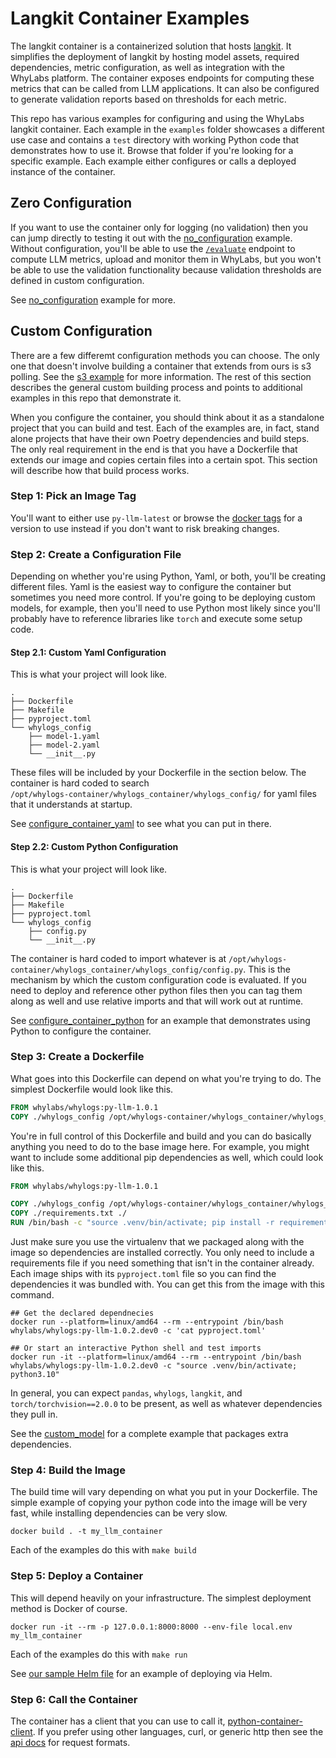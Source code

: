 # Langkit Container Examples

The langkit container is a containerized solution that hosts [langkit](https://github.com/whylabs/langkit). It simplifies the deployment of
langkit by hosting model assets, required dependencies, metric configuration, as well as integration with the WhyLabs platform. The
container exposes endpoints for computing these metrics that can be called from LLM applications. It can also be configured to generate
validation reports based on thresholds for each metric.

This repo has various examples for configuring and using the WhyLabs langkit container. Each example in the `examples` folder showcases a
different use case and contains a `test` directory with working Python code that demonstrates how to use it. Browse that folder if you're
looking for a specific example. Each example either configures or calls a deployed instance of the container.

## Zero Configuration

If you want to use the container only for logging (no validation) then you can jump directly to testing it out with the
[no_configuration][no_config] example. Without configuration, you'll be able to use the [`/evaluate`][api_docs_evaluate] endpoint to
compute LLM metrics, upload and monitor them in WhyLabs, but you won't be able to use the validation functionality because validation
thresholds are defined in custom configuration.

See [no_configuration][no_config] example for more.

## Custom Configuration

There are a few differemt configuration methods you can choose. The only one that doesn't involve building a container that extends from
ours is s3 polling. See the [s3 example][s3_config] for more information. The rest of this section describes the general custom building
process and points to additional examples in this repo that demonstrate it.

When you configure the container, you should think about it as a standalone project that you can build and test. Each of the examples are,
in fact, stand alone projects that have their own Poetry dependencies and build steps. The only real requirement in the end is that you have
a Dockerfile that extends our image and copies certain files into a certain spot. This section will describe how that build process works.

### Step 1: Pick an Image Tag

You'll want to either use `py-llm-latest` or browse the [docker tags][docker_tags] for a version to use instead if you don't want to risk
breaking changes.

### Step 2: Create a Configuration File

Depending on whether you're using Python, Yaml, or both, you'll be creating different files. Yaml is the easiest way to configure the
container but sometimes you need more control. If you're going to be deploying custom models, for example, then you'll need to use Python
most likely since you'll probably have to reference libraries like `torch` and execute some setup code.

#### Step 2.1: Custom Yaml Configuration

This is what your project will look like.

```
.
├── Dockerfile
├── Makefile
├── pyproject.toml
└── whylogs_config
    ├── model-1.yaml
    ├── model-2.yaml
    └── __init__.py
```

These files will be included by your Dockerfile in the section below. The container is hard coded to search  
`/opt/whylogs-container/whylogs_container/whylogs_config/` for yaml files that it understands at startup.

See [configure_container_yaml][configure_container_yaml] to see what you can put in there.

#### Step 2.2: Custom Python Configuration

This is what your project will look like.

```
.
├── Dockerfile
├── Makefile
├── pyproject.toml
└── whylogs_config
    ├── config.py
    └── __init__.py
```

The container is hard coded to import whatever is at `/opt/whylogs-container/whylogs_container/whylogs_config/config.py`. This is the
mechanism by which the custom configuration code is evaluated. If you need to deploy and reference other python files then you can tag them
along as well and use relative imports and that will work out at runtime.

See [configure_container_python][configure_container_python] for an example that demonstrates using Python to configure the container.

### Step 3: Create a Dockerfile

What goes into this Dockerfile can depend on what you're trying to do. The simplest Dockerfile would look like this.

```Dockerfile
FROM whylabs/whylogs:py-llm-1.0.1
COPY ./whylogs_config /opt/whylogs-container/whylogs_container/whylogs_config/
```

You're in full control of this Dockerfile and build and you can do basically anything you need to do to the base image here. For example,
you might want to include some additional pip dependencies as well, which could look like this.

```Dockerfile
FROM whylabs/whylogs:py-llm-1.0.1

COPY ./whylogs_config /opt/whylogs-container/whylogs_container/whylogs_config/
COPY ./requirements.txt ./
RUN /bin/bash -c "source .venv/bin/activate; pip install -r requirements.txt"
```

Just make sure you use the virtualenv that we packaged along with the image so dependencies are installed correctly. You only need to
include a requirements file if you need something that isn't in the container already. Each image ships with its `pyproject.toml` file so
you can find the dependencies it was bundled with. You can get this from the image with this command.

```
## Get the declared dependnecies
docker run --platform=linux/amd64 --rm --entrypoint /bin/bash whylabs/whylogs:py-llm-1.0.2.dev0 -c 'cat pyproject.toml'

## Or start an interactive Python shell and test imports
docker run -it --platform=linux/amd64 --rm --entrypoint /bin/bash whylabs/whylogs:py-llm-1.0.2.dev0 -c "source .venv/bin/activate; python3.10"
```

In general, you can expect `pandas`, `whylogs`, `langkit`, and `torch/torchvision==2.0.0` to be present, as well as whatever dependencies
they pull in.

See the [custom_model][custom_model] for a complete example that packages extra dependencies.

### Step 4: Build the Image

The build time will vary depending on what you put in your Dockerfile. The simple example of copying your python code into the image will be
very fast, while installing dependencies can be very slow.

```
docker build . -t my_llm_container
```

Each of the examples do this with `make build`

### Step 5: Deploy a Container

This will depend heavily on your infrastructure. The simplest deployment method is Docker of course.

```
docker run -it --rm -p 127.0.0.1:8000:8000 --env-file local.env my_llm_container
```

Each of the examples do this with `make run`

See [our sample Helm file][helm_llm_file] for an example of deploying via Helm.

### Step 6: Call the Container

The container has a client that you can use to call it, [python-container-client][python-container-client]. If you prefer using other
languages, curl, or generic http then see the [api docs][api_docs] for request formats.

<!-- Links -->

[configure_container_python]: https://github.com/whylabs/langkit-container-examples/tree/master/examples/configure_container_python
[configure_container_yaml]: https://github.com/whylabs/langkit-container-examples/tree/master/examples/configure_container_yaml
[custom_model]: https://github.com/whylabs/langkit-container-examples/tree/master/examples/custom_model
[no_config]: https://github.com/whylabs/langkit-container-examples/tree/master/examples/no_configuration
[s3_config]: https://github.com/whylabs/langkit-container-examples/tree/master/examples/s3_configuration
[api_docs]: https://whylabs.github.io/whylogs-container-python-docs/whylogs-container-python.html
[api_docs_evaluate]: https://whylabs.github.io/whylogs-container-python-docs/whylogs-container-python.html#operation/evaluate
[docker_tags]: https://hub.docker.com/repository/docker/whylabs/whylogs/tags?page=1&ordering=last_updated&name=llm
[python-container-client]: https://pypi.org/project/whylogs-container-client/
[helm_repo]: https://github.com/whylabs/charts
[helm_llm_file]: https://github.com/whylabs/charts/tree/mainline/charts/langkit
